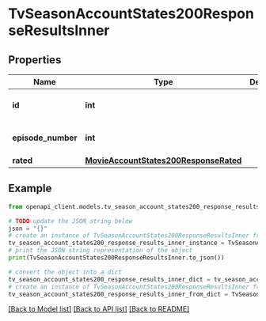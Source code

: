 # TvSeasonAccountStates200ResponseResultsInner


## Properties

Name | Type | Description | Notes
------------ | ------------- | ------------- | -------------
**id** | **int** |  | [optional] [default to 0]
**episode_number** | **int** |  | [optional] [default to 0]
**rated** | [**MovieAccountStates200ResponseRated**](MovieAccountStates200ResponseRated.md) |  | [optional] 

## Example

```python
from openapi_client.models.tv_season_account_states200_response_results_inner import TvSeasonAccountStates200ResponseResultsInner

# TODO update the JSON string below
json = "{}"
# create an instance of TvSeasonAccountStates200ResponseResultsInner from a JSON string
tv_season_account_states200_response_results_inner_instance = TvSeasonAccountStates200ResponseResultsInner.from_json(json)
# print the JSON string representation of the object
print(TvSeasonAccountStates200ResponseResultsInner.to_json())

# convert the object into a dict
tv_season_account_states200_response_results_inner_dict = tv_season_account_states200_response_results_inner_instance.to_dict()
# create an instance of TvSeasonAccountStates200ResponseResultsInner from a dict
tv_season_account_states200_response_results_inner_from_dict = TvSeasonAccountStates200ResponseResultsInner.from_dict(tv_season_account_states200_response_results_inner_dict)
```
[[Back to Model list]](../README.md#documentation-for-models) [[Back to API list]](../README.md#documentation-for-api-endpoints) [[Back to README]](../README.md)


